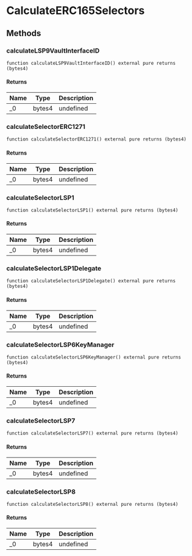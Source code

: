 # CalculateERC165Selectors









## Methods

### calculateLSP9VaultInterfaceID

```solidity
function calculateLSP9VaultInterfaceID() external pure returns (bytes4)
```






#### Returns

| Name | Type | Description |
|---|---|---|
| _0 | bytes4 | undefined

### calculateSelectorERC1271

```solidity
function calculateSelectorERC1271() external pure returns (bytes4)
```






#### Returns

| Name | Type | Description |
|---|---|---|
| _0 | bytes4 | undefined

### calculateSelectorLSP1

```solidity
function calculateSelectorLSP1() external pure returns (bytes4)
```






#### Returns

| Name | Type | Description |
|---|---|---|
| _0 | bytes4 | undefined

### calculateSelectorLSP1Delegate

```solidity
function calculateSelectorLSP1Delegate() external pure returns (bytes4)
```






#### Returns

| Name | Type | Description |
|---|---|---|
| _0 | bytes4 | undefined

### calculateSelectorLSP6KeyManager

```solidity
function calculateSelectorLSP6KeyManager() external pure returns (bytes4)
```






#### Returns

| Name | Type | Description |
|---|---|---|
| _0 | bytes4 | undefined

### calculateSelectorLSP7

```solidity
function calculateSelectorLSP7() external pure returns (bytes4)
```






#### Returns

| Name | Type | Description |
|---|---|---|
| _0 | bytes4 | undefined

### calculateSelectorLSP8

```solidity
function calculateSelectorLSP8() external pure returns (bytes4)
```






#### Returns

| Name | Type | Description |
|---|---|---|
| _0 | bytes4 | undefined




